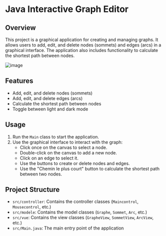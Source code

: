 # Java Interactive Graph Editor

## Overview

This project is a graphical application for creating and managing graphs. It allows users to add, edit, and delete nodes (sommets) and edges (arcs) in a graphical interface. The application also includes functionality to calculate the shortest path between nodes.

 ![image](https://github.com/user-attachments/assets/3608b4d6-3a87-4cb2-af99-e16cd06ebb83)

## Features

- Add, edit, and delete nodes (sommets)
- Add, edit, and delete edges (arcs)
- Calculate the shortest path between nodes
- Toggle between light and dark mode

## Usage

1. Run the `Main` class to start the application.
2. Use the graphical interface to interact with the graph:
    - Click once on the canvas to select a node.
    - Double-click on the canvas to add a new node.
    - Click on an edge to select it.
    - Use the buttons to create or delete nodes and edges.
    - Use the "Chemin le plus court" button to calculate the shortest path between two nodes.

## Project Structure

- `src/controller`: Contains the controller classes (`Maincontrol`, `Mousecontrol`, etc.)
- `src/modele`: Contains the model classes (`Graphe`, `Sommet`, `Arc`, etc.)
- `src/vue`: Contains the view classes (`GrapheView`, `SommetView`, `ArcView`, etc.)
- `src/Main.java`: The main entry point of the application
